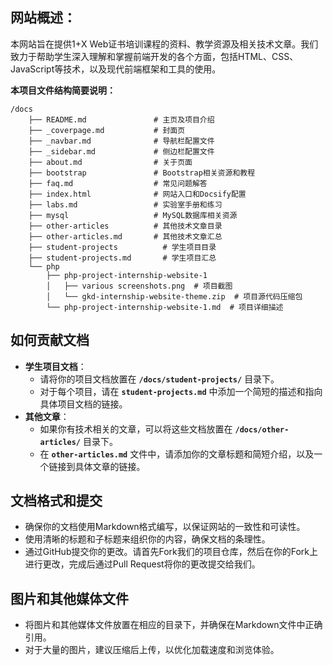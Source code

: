
## **网站概述**：
本网站旨在提供1+X Web证书培训课程的资料、教学资源及相关技术文章。我们致力于帮助学生深入理解和掌握前端开发的各个方面，包括HTML、CSS、JavaScript等技术，以及现代前端框架和工具的使用。

**本项目文件结构简要说明：**
```text
/docs
    ├── README.md               # 主页及项目介绍
    ├── _coverpage.md           # 封面页
    ├── _navbar.md              # 导航栏配置文件
    ├── _sidebar.md             # 侧边栏配置文件
    ├── about.md                # 关于页面
    ├── bootstrap               # Bootstrap相关资源和教程
    ├── faq.md                  # 常见问题解答
    ├── index.html              # 网站入口和Docsify配置
    ├── labs.md                 # 实验室手册和练习
    ├── mysql                   # MySQL数据库相关资源
    ├── other-articles          # 其他技术文章目录
    ├── other-articles.md       # 其他技术文章汇总
    ├── student-projects          # 学生项目目录
    ├── student-projects.md       # 学生项目汇总 
    └── php
        ├── php-project-internship-website-1
        │   ├── various screenshots.png  # 项目截图
        │   └── gkd-internship-website-theme.zip  # 项目源代码压缩包
        └── php-project-internship-website-1.md  # 项目详细描述

```

## **如何贡献文档**

- **学生项目文档**：
    - 请将你的项目文档放置在 **`/docs/student-projects/`** 目录下。
    - 对于每个项目，请在 **`student-projects.md`** 中添加一个简短的描述和指向具体项目文档的链接。
- **其他文章**：
    - 如果你有技术相关的文章，可以将这些文档放置在 **`/docs/other-articles/`** 目录下。
    - 在 **`other-articles.md`** 文件中，请添加你的文章标题和简短介绍，以及一个链接到具体文章的链接。

## **文档格式和提交**

- 确保你的文档使用Markdown格式编写，以保证网站的一致性和可读性。
- 使用清晰的标题和子标题来组织你的内容，确保文档的条理性。
- 通过GitHub提交你的更改。请首先Fork我们的项目仓库，然后在你的Fork上进行更改，完成后通过Pull Request将你的更改提交给我们。

## **图片和其他媒体文件**

- 将图片和其他媒体文件放置在相应的目录下，并确保在Markdown文件中正确引用。
- 对于大量的图片，建议压缩后上传，以优化加载速度和浏览体验。

